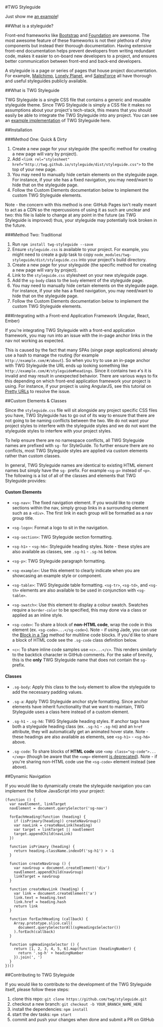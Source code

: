 #TWG Styleguide

Just show me [an example](http://twg.github.io/styleguide/)!

##What is a styleguide?

Front-end frameworks like [Bootstrap](http://getbootstrap.com/) and [Foundation](http://foundation.zurb.com/) are awesome. The most awesome feature of these frameworks is not their plethora of shiny components but instead their thorough documentation. Having extensive front-end documentation helps prevent developers from writing redundant code, makes it easier to on-board new developers to a project, and ensures better communication between front-end and back-end developers.

A styleguide is a page or series of pages that house project documentation. For example, [Mailchimp](http://ux.mailchimp.com/patterns/), [Lonely Planet](http://rizzo.lonelyplanet.com/styleguide/design-elements/colours), and [SalesForce](https://www.lightningdesignsystem.com/) all have thorough and useful styleguides publicly available.

##What is TWG Styleguide

TWG Styleguide is a single CSS file that contains a generic and reusable styleguide theme. Since TWG Styleguide is simply a CSS file it makes no assumptions about your project's tech-stack, this means that you should easily be able to integrate the TWG Styleguide into any project. You can see an [example implementation](http://twg.github.io/styleguide/) of TWG Styleguide here.

##Installation

###Method One: Quick & Dirty

1. Create a new page for your styleguide (the specific method for creating a new page will vary by project).
1. Add `<link rel="stylesheet" href="http://twg.github.io/styleguide/dist/styleguide.css">` to the top of your new page.
1. You may need to manually hide certain elements on the styleguide page. For instance, if your site has a fixed navigation, you may need/want to hide that on the styleguide page.
1. Follow the Custom Elements documentation below to implement the custom TWG Styleguide elements.

Note - the concern with this method is one: GitHub Pages isn't really meant to act as a CDN so the repercussions of using it as such are unclear and two: this file is liable to change at any point in the future (as TWG Styleguide is improved) thus, your styleguide may potentially look broken in the future.

###Method Two: Traditional

1. Run `npm install twg-styleguide --save`
1. Ensure `styleguide.css` is available to your project. For example, you might need to create a gulp task to copy `node_modules/twg-styleguide/dist/styleguide.css` into your project's build directory.
1. Create a new page for your styleguide (the specific method for creating a new page will vary by project).
1. Link to the `styleguide.css` stylesheet on your new styleguide page.
1. Add the `sg-body` class to the `body` element of the styleguide page.
1. You may need to manually hide certain elements on the styleguide page. For instance, if your site has a fixed navigation, you may need/want to hide that on the styleguide page.
1. Follow the Custom Elements documentation below to implement the custom TWG Styleguide elements.

###Integrating with a Front-end Application Framework (Angular, React, Ember)

If you're integrating TWG Styleguide with a front-end application framework, you may run into an issue with the in-page anchor links in the nav not working as expected.

This is caused by the fact that many SPAs (singe page applications) already use a hash to manage the routing (for example `http://example.com/#/about`). So when you try to use an in-page anchor with TWG Styleguide the URL ends up looking something like `http://example.com/#/styleguide#headings`. Since it contains two `#`'s it is invalid and may result in unexpected behavior. There are various ways to fix this depending on which front-end application framework your project is using. For instance, if your project is using AngularJS, see this tutorial on [Pretty URLs](https://scotch.io/quick-tips/pretty-urls-in-angularjs-removing-the-hashtag) to resolve the issue.

##Custom Elements & Classes

Since the `styleguide.css` file will sit alongside any project specific CSS files you have, TWG Styleguide has to go out of its way to ensure that there are not going to be naming conflicts between the two. We do not want your project styles to interfere with the styleguide styles and we do not want the styleguide styles to interfere with your project styles.

To help ensure there are no namespace conflicts, all TWG Styleguide names are prefixed with `sg-` for StyleGuide. To further ensure there are no conflicts, most TWG Styleguide styles are applied via custom elements rather than custom classes.

In general, TWG Styleguide names are identical to existing HTML element names but simply have the `sg-` prefix. For example `<sg-p>` instead of `<p>`. The following is a list of all of the classes and elements that TWG Styleguide provides:

#### Custom Elements

- `<sg-nav>`: The fixed navigation element. If you would like to create sections within the nav, simply group links in a surrounding element such as a `<div>`. The first link in each group will be formatted as a nav group title.

- `<sg-logo>`: Format a logo to sit in the navigation.

- `<sg-section>`: TWG Styleguide section formatting.

- `<sg-h1>` - `<sg-h6>`: Styleguide heading styles. Note - these styles are also available as classes, see `.sg-h1` - `.sg-h6` below.

- `<sg-p>`: TWG Styleguide paragraph formatting.

- `<sg-example>`: Use this element to clearly indicate when you are showcasing an example style or component.

- `<sg-table>`: TWG Styleguide table formatting. `<sg-tr>`, `<sg-td>`, and `<sg-th>` elements are also available to be used in conjunction with `<sg-table>`.

- `<sg-swatch>`: Use this element to display a colour swatch. Swatches require a `border-color` to be specified, this may done via a class or applied as an inline style.

- `<sg-code>`: To share a block of **non-HTML code**, wrap the code in this element (ex. `<sg-code>...</sg-code>`). Note - if using Jade, you can use the [Block in a Tag](http://jade-lang.com/reference/plain-text/) method for multiline code blocks. If you'd like to share a block of HTML code see the `.sg-code` class definition below.

- `<c>`: To share inline code samples use `<c>...</c>`. This renders similarly to the backtick character in GitHub comments. For the sake of brevity, this is the **only** TWG Styleguide name that does not contain the `sg-` prefix.

#### Classes

- `.sg-body`: Apply this class to the `body` element to allow the styleguide to add the necessary padding values.

- `.sg-a`: Apply TWG Styleguide anchor style formatting. Since anchor elements have inherit functionality that we want to maintain, TWG Styleguide uses a class here instead of a custom element.

- `.sg-h1` - `.sg-h6`: TWG Styleguide heading styles. If anchor tags have both a styleguide heading class (ex. `.sg-h1` - `.sg-h6`) and an `href` attribute, they will automatically get an animated hover state. Note - these headings are also available as elements, see `<sg-h1>` - `<sg-h6>` above.

- `.sg-code`: To share blocks of **HTML code** use `<xmp class="sg-code">...</xmp>` (though be aware that the `<xmp>` element [is deprecated](https://developer.mozilla.org/en/docs/Web/HTML/Element/xmp)). Note - if you're sharing non-HTML code use the `<sg-code>` element instead (see above).

##Dynamic Navigation

If you would like to dynamically create the styleguide navigation you can implement the follow JavaScript into your project:

```
(function () {
  var navElement, linkTarget
  navElement = document.querySelector('sg-nav')

  forEachHeading(function (heading) {
    if (isPrimary(heading)) createNavGroup()
    var navLink = createNavLink(heading)
    var target = linkTarget || navElement
    target.appendChild(navLink)
  })

  function isPrimary (heading) {
    return heading.className.indexOf('sg-h1') > -1
  }

  function createNavGroup () {
    var navGroup = document.createElement('div')
    navElement.appendChild(navGroup)
    linkTarget = navGroup
  }

  function createNavLink (heading) {
    var link = document.createElement('a')
    link.text = heading.text
    link.href = heading.hash
    return link
  }

  function forEachHeading (callback) {
    Array.prototype.slice.call(
      document.querySelectorAll(sgHeadingsSelector())
    ).forEach(callback)
  }

  function sgHeadingsSelector () {
    return [1, 2, 3, 4, 5, 6].map(function (headingNumber) {
      return '.sg-h' + headingNumber
    }).join(', ')
  }
})()
```

##Contributing to TWG Styleguide

If you would like to contribute to the development of the TWG Styleguide itself, please follow these steps:

1. clone this repo: `git clone https://github.com/twg/styleguide.git`
1. checkout a new branch: `git checkout -b YOUR_BRANCH_NAME_HERE`
1. install the dependencies: `npm install`
1. start the dev tasks: `npm start`
1. commit and push your changes when done and submit a PR on GitHub
